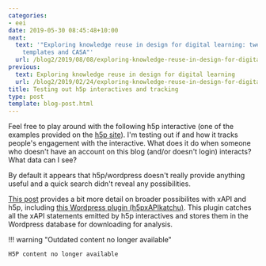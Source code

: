 ```yaml
---
categories:
- eei
date: 2019-05-30 08:45:48+10:00
next:
  text: '"Exploring knowledge reuse in design for digital learning: tweaks, H5P, constructive
    templates and CASA"'
  url: /blog2/2019/08/08/exploring-knowledge-reuse-in-design-for-digital-learning-tweaks-h5p-constructive-templates-and-casa/
previous:
  text: Exploring knowledge reuse in design for digital learning
  url: /blog2/2019/02/24/exploring-knowledge-reuse-in-design-for-digital-learning/
title: Testing out h5p interactives and tracking
type: post
template: blog-post.html
---
```

Feel free to play around with the following h5p interactive (one of the examples provided on the [h5p site](http://h5p.org/)). I'm testing out if and how it tracks people's engagement with the interactive. What does it do when someone who doesn't have an account on this blog (and/or doesn't login) interacts? What data can I see?

By default it appears that h5p/wordpress doesn't really provide anything useful and a quick search didn't reveal any possibilities.

[This post](https://www.olivertacke.de/labs/2018/03/25/collecting-and-analyzing-data-with-h5p-and-opening-up-education-maybe/) provides a bit more detail on broader possibilites with xAPI and h5p, including [this Wordpress plugin (h5pxAPIkatchu)](https://wordpress.org/plugins/h5pxapikatchu/#installation). This plugin catches all the xAPI statements emitted by h5p interactives and stores them in the Wordpress database for downloading for analysis.


!!! warning "Outdated content no longer available"

    H5P content no longer available
